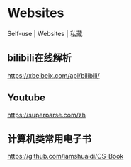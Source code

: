 
# Websites
Self-use | Websites | 私藏

## bilibili在线解析
https://xbeibeix.com/api/bilibili/
## Youtube
https://superparse.com/zh
## 计算机类常用电子书
https://github.com/iamshuaidi/CS-Book
